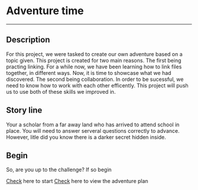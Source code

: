 
# Adventure time
---

## Description

For this project, we were tasked to create our own adventure based on a topic given. This project is created for two main reasons. The first being practing linking. For a while now, we have been learning how to link files together, in different ways. Now, it is time to showcase what we had discovered. The second being collaboration. In order to be sucessful, we need to know how to work with each other efficently. This project will push us to use both of these skills we improved in.

## Story line

Your a scholar from a far away land who has arrived to attend school in place. You will need to answer serveral questions correctly to advance. However, litle did you know there is a darker secret hidden inside.


## Begin

So, are you up to the challenge? If so begin

[Check](enter.md) here to start
[Check]() here to view the adventure plan





